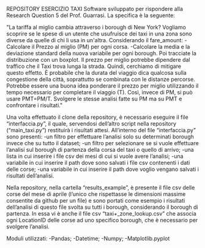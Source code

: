 REPOSITORY ESERCIZIO TAXI
Software sviluppato per rispondere alla Research Question 5 del Prof. Guarrasi. La specifica è la seguente: 

"La tariffa al miglio cambia attraverso i borough di New York? Vogliamo scoprire se le spese di un utente che usufruisce dei taxi in una zona sono diverse da quelle di chi li usa in un'altra. Considerando il fare_amount:
	-Calcolare il Prezzo al miglio (PM) per ogni corsa.
	-Calcolare la media e la deviazione standard della nuova variabile per ogni borough. Poi tracciate la distribuzione con un boxplot.
Il prezzo per miglio potrebbe dipendere dal traffico che il Taxi trova lunga la strada. Quindi, cerchiamo di mitigare questo effetto. È probabile che la durata del viaggio dica qualcosa sulla congestione della città, soprattutto se combinata con le distanze percorse. Potrebbe essere una buona idea ponderare il prezzo per miglio utilizzando il tempo necessario per completare il viaggio (T). Così, invece di PM, si può usare PMT=PM/T. Svolgere le stesse analisi fatte su PM ma su PMT e confrontare i risultati."

Una volta effettuato il clone della repository, è necessario eseguire il file “interfaccia.py”, il quale, servendosi dell’altro script nella repository (“main_taxi.py”) restituirà i risultati attesi.
All’interno del file “interfaccia.py” sono presenti:
	-un filtro per effettuare l’analisi solo su determinati borough invece che su tutto il dataset;
	-un filtro per selezionare se si vuole effettuare l’analisi sul borough di partenza della corsa del taxi o quello di arrivo;
	-una lista in cui inserire i file csv dei mesi di cui si vuole avere l’analisi;
	-una variabile in cui inserire il path dove sono salvati i file csv contenenti i dati delle corse;
	-una variabile in cui inserire il path dove voglio vengano salvati i risultati dell’analisi.

Nella repository, nella cartella “results_example”, è presente il file csv delle corse del mese di aprile (l’unico che rispettasse le dimensioni massime consentite da github per un file) e sono portati come esempio i risultati dell’analisi di questo file svolta su tutti i borough, considerando il borough di partenza. In essa vi è anche il file csv “taxi+_zone_lookup.csv” che associa ogni LocationID delle corse ad uno specifico borough, che è necessario per svolgere l’analisi.

Moduli utilizzati:
	-Pandas;
	-Datetime;
	-Numpy;
	-Matplotlib.pyplot
